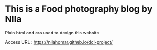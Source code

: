 # This is a Food photography blog by Nila

Plain html and css used to design this website

Access URL : https://nilahomar.github.io/dci-project/ 